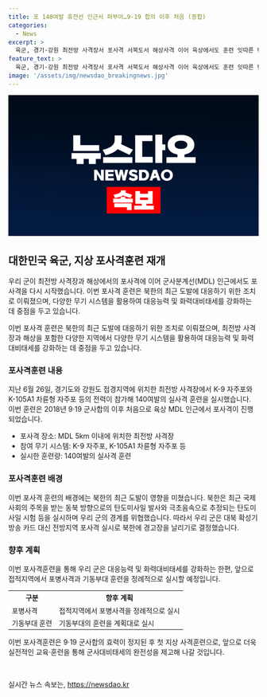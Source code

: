 ```yaml
---
title: 포 140여발 휴전선 인근서 퍼부어…9·19 합의 이후 처음 (종합)
categories:
  - News
excerpt: >
  육군, 경기·강원 최전방 사격장서 포사격 서북도서 해상사격 이어 육상에서도 훈련 잇따른 탄도미사일 도발에 경고장 날려  우리 군이 최전방 사격장 및 해상에서 군사분계선(MDL) 인근에서 포사격을 실시했다. 북한의 잇따른 도발에 대응하여 이번 훈련은 우리 군의 대응능력 및 화력대비태세 강화에 중점을 두고 시행되었으며, 향후 공세적 전투수행이 가능한 통합화력운용능력을 배양하는 등 군사대비태세의 완전성을 제고할 예정이다.
feature_text: >
  육군, 경기·강원 최전방 사격장서 포사격 서북도서 해상사격 이어 육상에서도 훈련 잇따른 탄도미사일 도발에 경고장 날려  우리 군이 최전방 사격장 및 해상에서 군사분계선(MDL) 인근에서 포사격을 실시했다. 북한의 잇따른 도발에 대응하여 이번 훈련은 우리 군의 대응능력 및 화력대비태세 강화에 중점을 두고 시행되었으며, 향후 공세적 전투수행이 가능한 통합화력운용능력을 배양하는 등 군사대비태세의 완전성을 제고할 예정이다.
image: '/assets/img/newsdao_breakingnews.jpg'
---
```


<p><img src="/assets/img/newsdao_breakingnews.jpg" alt="cryptoinkorea 속보" /></p>

<h2 data-ke-size="size26">대한민국 육군, 지상 포사격훈련 재개</h2>

<p>우리 군이 최전방 사격장과 해상에서의 포사격에 이어 군사분계선(MDL) 인근에서도 포사격을 다시 시작했습니다. 이번 포사격 훈련은 북한의 최근 도발에 대응하기 위한 조치로 이뤄졌으며, 다양한 무기 시스템을 활용하여 대응능력 및 화력대비태세를 강화하는 데 중점을 두고 있습니다.</p>

<p data-ke-size="size16">이번 포사격 훈련은 북한의 최근 도발에 대응하기 위한 조치로 이뤄졌으며, 최전방 사격장과 해상을 포함한 다양한 지역에서 다양한 무기 시스템을 활용하여 대응능력 및 화력대비태세를 강화하는 데 중점을 두고 있습니다.</p>

<h3 data-ke-size="size22">포사격훈련 내용</h3>

<p>지난 6월 26일, 경기도와 강원도 접경지역에 위치한 최전방 사격장에서 K-9 자주포와 K-105A1 차륜형 자주포 등의 전력이 참가해 140여발의 실사격 훈련을 실시했습니다. 이번 훈련은 2018년 9·19 군사합의 이후 처음으로 육상 MDL 인근에서 포사격이 진행되었습니다.</p>

<ul>
  <li>포사격 장소: MDL 5km 이내에 위치한 최전방 사격장</li>
  <li>참여 무기 시스템: K-9 자주포, K-105A1 차륜형 자주포 등</li>
  <li>실시한 훈련량: 140여발의 실사격 훈련</li>
</ul>

<h3 data-ke-size="size22">포사격훈련 배경</h3>

<p>이번 포사격 훈련의 배경에는 북한의 최근 도발이 영향을 미쳤습니다. 북한은 최근 국제사회의 주목을 받는 동북 방향으로의 탄도미사일 발사와 극초음속으로 추정되는 탄도미사일 시험 등을 실시하며 우리 군의 경계를 위협했습니다. 따라서 우리 군은 대북 확성기 방송 카드 대신 전방지역 포사격 실시로 북한에 경고장을 날리기로 결정했습니다.</p>

<h3 data-ke-size="size22">향후 계획</h3>

<p>이번 포사격훈련을 통해 우리 군은 대응능력 및 화력대비태세를 강화하는 한편, 앞으로 접적지역에서 포병사격과 기동부대 훈련을 정례적으로 실시할 예정입니다.</p>

<table>
  <tr>
    <th>구분</th>
    <th>향후 계획</th>
  </tr>
  <tr>
    <td>포병사격</td>
    <td>접적지역에서 포병사격을 정례적으로 실시</td>
  </tr>
  <tr>
    <td>기동부대 훈련</td>
    <td>기동부대의 훈련을 계획대로 실시</td>
  </tr>
</table>

<p>이번 포사격훈련은 9·19 군사합의 효력이 정지된 후 첫 지상 사격훈련으로, 앞으로 더욱 실전적인 교육·훈련을 통해 군사대비태세의 완전성을 제고해 나갈 것입니다.</p>

<p data-ke-size="size16">&nbsp;</p>
실시간 뉴스 속보는, <a href="https://newsdao.kr" rel="dofollow">https://newsdao.kr</a>


